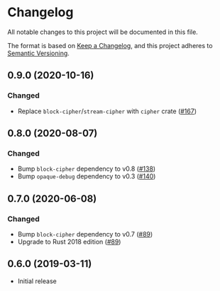 # Changelog

All notable changes to this project will be documented in this file.

The format is based on [Keep a Changelog](https://keepachangelog.com/en/1.0.0/),
and this project adheres to [Semantic Versioning](https://semver.org/spec/v2.0.0.html).

## 0.9.0 (2020-10-16)
### Changed
- Replace `block-cipher`/`stream-cipher` with `cipher` crate ([#167])

[#167]: https://github.com/RustCrypto/block-ciphers/pull/167

## 0.8.0 (2020-08-07)
### Changed
- Bump `block-cipher` dependency to v0.8 ([#138])
- Bump `opaque-debug` dependency to v0.3 ([#140])

[#138]: https://github.com/RustCrypto/block-ciphers/pull/138
[#140]: https://github.com/RustCrypto/block-ciphers/pull/140

## 0.7.0 (2020-06-08)
### Changed
- Bump `block-cipher` dependency to v0.7 ([#89])
- Upgrade to Rust 2018 edition ([#89])

[#89]: https://github.com/RustCrypto/block-ciphers/pull/89

## 0.6.0 (2019-03-11)
- Initial release

